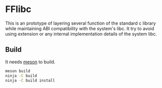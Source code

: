 # FFlibc
This is an prototype of layering several function of the standard c library while maintaining ABI compatibility with the system's libc. It try to avoid using extension or any internal implementation details of the system libc.

## Build
It needs [meson](https://mesonbuild.com/) to build.

```bash
meson build
ninja -C build
ninja -C build install
```